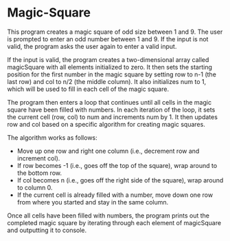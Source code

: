 # Magic-Square
This program creates a magic square of odd size between 1 and 9. The user is prompted to enter an odd number between 1 and 9. If the input is not valid, the program asks the user again to enter a valid input. 

If the input is valid, the program creates a two-dimensional array called magicSquare with all elements initialized to zero. It then sets the starting position for the first number in the magic square by setting row to n-1 (the last row) and col to n/2 (the middle column). It also initializes num to 1, which will be used to fill in each cell of the magic square.

The program then enters a loop that continues until all cells in the magic square have been filled with numbers. In each iteration of the loop, it sets the current cell (row, col) to num and increments num by 1. It then updates row and col based on a specific algorithm for creating magic squares.

The algorithm works as follows: 
- Move up one row and right one column (i.e., decrement row and increment col).
- If row becomes -1 (i.e., goes off the top of the square), wrap around to the bottom row.
- If col becomes n (i.e., goes off the right side of the square), wrap around to column 0.
- If the current cell is already filled with a number, move down one row from where you started and stay in the same column.

Once all cells have been filled with numbers, the program prints out the completed magic square by iterating through each element of magicSquare and outputting it to console.
